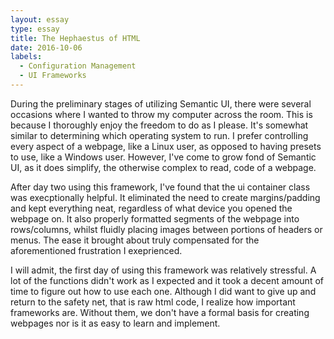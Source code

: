 ```yaml
---
layout: essay
type: essay
title: The Hephaestus of HTML
date: 2016-10-06
labels:
  - Configuration Management
  - UI Frameworks
---
```


During the preliminary stages of utilizing Semantic UI, there were several occasions where I wanted to throw my computer across the room. This is because I thoroughly enjoy the freedom to do as I please.  It's somewhat similar to determining which operating system to run.  I prefer controlling every aspect of a webpage, like a Linux user, as opposed to having presets to use, like a Windows user.  However, I've come to grow fond of Semantic UI, as it does simplify, the otherwise complex to read, code of a webpage.

After day two using this framework, I've found that the ui container class was execptionally helpful.  It eliminated the need to create margins/padding and kept everything neat, regardless of what device you opened the webpage on.  It also properly formatted segments of the webpage into rows/columns, whilst fluidly placing images between portions of headers or menus.  The ease it brought about truly compensated for the aforementioned frustration I exeprienced.

I will admit, the first day of using this framework was relatively stressful.  A lot of the functions didn't work as I expected and it took a decent amount of time to figure out how to use each one.  Although I did want to give up and return to the safety net, that is raw html code, I realize how important frameworks are.  Without them, we don't have a formal basis for creating webpages nor is it as easy to learn and implement.
